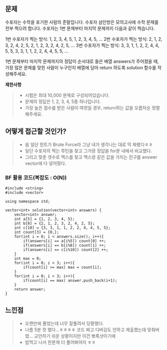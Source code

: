 ## 문제

수포자는 수학을 포기한 사람의 준말입니다. 수포자 삼인방은 모의고사에 수학 문제를 전부 찍으려 합니다. 수포자는 1번 문제부터 마지막 문제까지 다음과 같이 찍습니다.

1번 수포자가 찍는 방식: 1, 2, 3, 4, 5, 1, 2, 3, 4, 5, ...
2번 수포자가 찍는 방식: 2, 1, 2, 3, 2, 4, 2, 5, 2, 1, 2, 3, 2, 4, 2, 5, ...
3번 수포자가 찍는 방식: 3, 3, 1, 1, 2, 2, 4, 4, 5, 5, 3, 3, 1, 1, 2, 2, 4, 4, 5, 5, ...

1번 문제부터 마지막 문제까지의 정답이 순서대로 들은 배열 answers가 주어졌을 때, 가장 많은 문제를 맞힌 사람이 누구인지 배열에 담아 return 하도록 solution 함수를 작성해주세요.


**제한사항**

>* 시험은 최대 10,000 문제로 구성되어있습니다.
>* 문제의 정답은 1, 2, 3, 4, 5중 하나입니다.
>* 가장 높은 점수를 받은 사람이 여럿일 경우, return하는 값을 오름차순 정렬해주세요.

## 어떻게 접근할 것인가?

>* 음 일단 힌트가 Brute Force라 그냥 내가 생각나는 대로 막 짜봤다ㅎㅎ
>* 일단 수포자의 찍는 루틴을 찾고 그거랑 정답을 for문 내에서 비교했다.
>* 그리고 맞춘 갯수로 맥스를 찾고 맥스랑 같은 값을 가지는 친구를 answer vector에 다 넣어줬다.

### BF 활용 코드(복잡도 : O(N))

    #include <string>
    #include <vector>

    using namespace std;

    vector<int> solution(vector<int> answers) {
        vector<int> answer;
        int a[5] = {1, 2, 3, 4, 5};
        int b[8] = {2, 1, 2, 3, 2, 4, 2, 5};
        int c[10] = {3, 3, 1, 1, 2, 2, 4, 4, 5, 5};
        int count[3] = {0,};
        for(int i = 0; i < answers.size(); i++){
            if(answers[i] == a[i%5]) count[0] ++;
            if(answers[i] == b[i%8]) count[1] ++;
            if(answers[i] == c[i%10]) count[2] ++;
        }
        int max = 0;
        for(int i = 0; i < 3; i++){
            if(count[i] >= max) max = count[i];
        }
        for(int i = 0; i < 3; i++){
            if(count[i] == max) answer.push_back(i+1);
        }
        return answer;
    }

    
## 느낀점

>* 오랜만에 풀었는데 너무 잘풀려서 당황했다. 
>* 나름 5분 컷 했다...ㅎㅎㅎㅎ 코드 짜고 디버깅도 안하고 제출했는데 맞춰버렸... 교만하기 쉬운 상황이지만 이건 뽀록샷이기에
>* 밥먹고 나서 한문제 더 풀어봐야지 ㅎㅎ
